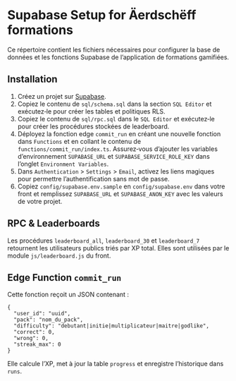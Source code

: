 # Supabase Setup for Äerdschëff formations

Ce répertoire contient les fichiers nécessaires pour configurer la base de données
et les fonctions Supabase de l’application de formations gamifiées.

## Installation

1. Créez un projet sur [Supabase](https://supabase.com/).
2. Copiez le contenu de `sql/schema.sql` dans la section `SQL Editor` et exécutez‑le pour créer les tables et politiques RLS.
3. Copiez le contenu de `sql/rpc.sql` dans le `SQL Editor` et exécutez‑le pour créer les procédures stockées de leaderboard.
4. Déployez la fonction edge `commit_run` en créant une nouvelle fonction dans `Functions` et en collant le contenu de `functions/commit_run/index.ts`. Assurez‑vous d’ajouter les variables d’environnement `SUPABASE_URL` et `SUPABASE_SERVICE_ROLE_KEY` dans l’onglet `Environment Variables`.
5. Dans `Authentication` > `Settings` > `Email`, activez les liens magiques pour permettre l’authentification sans mot de passe.
6. Copiez `config/supabase.env.sample` en `config/supabase.env` dans votre front et remplissez `SUPABASE_URL` et `SUPABASE_ANON_KEY` avec les valeurs de votre projet.

## RPC & Leaderboards

Les procédures `leaderboard_all`, `leaderboard_30` et `leaderboard_7` retournent les utilisateurs publics triés par XP total.
Elles sont utilisées par le module `js/leaderboard.js` du front.

## Edge Function `commit_run`

Cette fonction reçoit un JSON contenant :

```
{
  "user_id": "uuid",
  "pack": "nom_du_pack",
  "difficulty": "debutant|initie|multiplicateur|maitre|godlike",
  "correct": 0,
  "wrong": 0,
  "streak_max": 0
}
```

Elle calcule l’XP, met à jour la table `progress` et enregistre l’historique dans `runs`.
